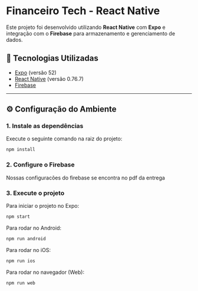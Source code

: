 # Financeiro Tech - React Native

Este projeto foi desenvolvido utilizando **React Native** com **Expo** e integração com o **Firebase** para armazenamento e gerenciamento de dados.

## 🚀 Tecnologias Utilizadas

- [Expo](https://expo.dev/) (versão 52)
- [React Native](https://reactnative.dev/) (versão 0.76.7)
- [Firebase](https://firebase.google.com/)

---

## ⚙️ Configuração do Ambiente

### 1. Instale as dependências

Execute o seguinte comando na raiz do projeto:

```bash
npm install
```

### 2. Configure o Firebase

Nossas configuracões do firebase se encontra no pdf da entrega


### 3. Execute o projeto

Para iniciar o projeto no Expo:

```bash
npm start
```

Para rodar no Android:
```bash
npm run android
```

Para rodar no iOS:
```bash
npm run ios
```

Para rodar no navegador (Web):
```bash
npm run web
```

